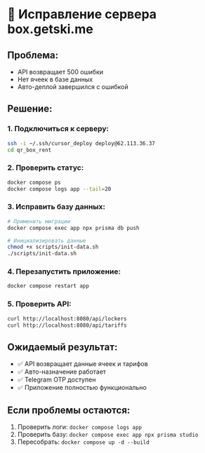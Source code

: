 # 🔧 Исправление сервера box.getski.me

## Проблема:
- API возвращает 500 ошибки
- Нет ячеек в базе данных
- Авто-деплой завершился с ошибкой

## Решение:

### 1. Подключиться к серверу:
```bash
ssh -i ~/.ssh/cursor_deploy deploy@62.113.36.37
cd qr_box_rent
```

### 2. Проверить статус:
```bash
docker compose ps
docker compose logs app --tail=20
```

### 3. Исправить базу данных:
```bash
# Применить миграции
docker compose exec app npx prisma db push

# Инициализировать данные
chmod +x scripts/init-data.sh
./scripts/init-data.sh
```

### 4. Перезапустить приложение:
```bash
docker compose restart app
```

### 5. Проверить API:
```bash
curl http://localhost:8080/api/lockers
curl http://localhost:8080/api/tariffs
```

## Ожидаемый результат:
- ✅ API возвращает данные ячеек и тарифов
- ✅ Авто-назначение работает
- ✅ Telegram OTP доступен
- ✅ Приложение полностью функционально

## Если проблемы остаются:
1. Проверить логи: `docker compose logs app`
2. Проверить базу: `docker compose exec app npx prisma studio`
3. Пересобрать: `docker compose up -d --build`
